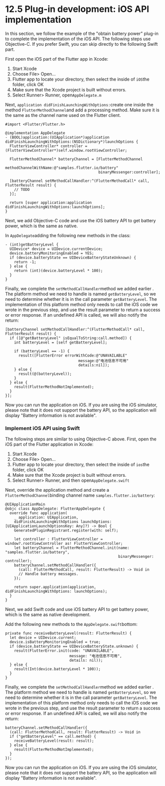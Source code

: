 # 12.5 Plug-in development: iOS API implementation

In this section, we follow the example of the "obtain battery power" plug-in to complete the implementation of the iOS API. The following steps use Objective-C. If you prefer Swift, you can skip directly to the following Swift part.

First open the iOS part of the Flutter app in Xcode:

1.  Start Xcode
2.  Choose File> Open...
3.  Flutter app to locate your directory, then select the inside of `iOS`the folder, click OK
4.  Make sure that the Xcode project is built without errors.
5.  Select Runner> Runner, open`AppDelegate.m`

Next, `application didFinishLaunchingWithOptions:`create one inside the method `FlutterMethodChannel`and add a processing method. Make sure it is the same as the channel name used on the Flutter client.

```
#import <Flutter/Flutter.h>

@implementation AppDelegate
- (BOOL)application:(UIApplication*)application didFinishLaunchingWithOptions:(NSDictionary*)launchOptions {
  FlutterViewController* controller = (FlutterViewController*)self.window.rootViewController;

  FlutterMethodChannel* batteryChannel = [FlutterMethodChannel
                                          methodChannelWithName:@"samples.flutter.io/battery"
                                          binaryMessenger:controller];

  [batteryChannel setMethodCallHandler:^(FlutterMethodCall* call, FlutterResult result) {
    // TODO
  }];

  return [super application:application didFinishLaunchingWithOptions:launchOptions];
}

```

Next, we add Objective-C code and use the iOS battery API to get battery power, which is the same as native.

In `AppDelegate`adding the following new methods in the class:

```
- (int)getBatteryLevel {
  UIDevice* device = UIDevice.currentDevice;
  device.batteryMonitoringEnabled = YES;
  if (device.batteryState == UIDeviceBatteryStateUnknown) {
    return -1;
  } else {
    return (int)(device.batteryLevel * 100);
  }
}

```

Finally, we complete the `setMethodCallHandler`method we added earlier . The platform method we need to handle is named `getBatteryLevel`, so we need to determine whether it is in the call parameter `getBatteryLevel`. The implementation of this platform method only needs to call the iOS code we wrote in the previous step, and use the result parameter to return a success or error response. If an undefined API is called, we will also notify the return:

```
[batteryChannel setMethodCallHandler:^(FlutterMethodCall* call, FlutterResult result) {
  if ([@"getBatteryLevel" isEqualToString:call.method]) {
    int batteryLevel = [self getBatteryLevel];

    if (batteryLevel == -1) {
      result([FlutterError errorWithCode:@"UNAVAILABLE"
                                 message:@"电池信息不可用"
                                 details:nil]);
    } else {
      result(@(batteryLevel));
    }
  } else {
    result(FlutterMethodNotImplemented);
  }
}];

```

Now you can run the application on iOS. If you are using the iOS simulator, please note that it does not support the battery API, so the application will display "Battery information is not available".

### Implement iOS API using Swift

The following steps are similar to using Objective-C above. First, open the iOS part of the Flutter application in Xcode:

1.  Start Xcode
2.  Choose File> Open...
3.  Flutter app to locate your directory, then select the inside of `ios`the folder, click OK
4.  Make sure that the Xcode project is built without errors.
5.  Select Runner> Runner, and then open`AppDelegate.swift`

Next, override the application method and create a `FlutterMethodChannel`binding channel name `samples.flutter.io/battery`:

```
@UIApplicationMain
@objc class AppDelegate: FlutterAppDelegate {
  override func application(
    _ application: UIApplication,
    didFinishLaunchingWithOptions launchOptions: [UIApplicationLaunchOptionsKey: Any]?) -> Bool {
    GeneratedPluginRegistrant.register(with: self);

    let controller : FlutterViewController = window?.rootViewController as! FlutterViewController;
    let batteryChannel = FlutterMethodChannel.init(name: "samples.flutter.io/battery",
                                                   binaryMessenger: controller);
    batteryChannel.setMethodCallHandler({
      (call: FlutterMethodCall, result: FlutterResult) -> Void in
      // Handle battery messages.
    });

    return super.application(application, didFinishLaunchingWithOptions: launchOptions);
  }
}

```

Next, we add Swift code and use iOS battery API to get battery power, which is the same as native development.

Add the following new methods to the `AppDelegate.swift`bottom:

```
private func receiveBatteryLevel(result: FlutterResult) {
  let device = UIDevice.current;
  device.isBatteryMonitoringEnabled = true;
  if (device.batteryState == UIDeviceBatteryState.unknown) {
    result(FlutterError.init(code: "UNAVAILABLE",
                             message: "电池信息不可用",
                             details: nil));
  } else {
    result(Int(device.batteryLevel * 100));
  }
}

```

Finally, we complete the `setMethodCallHandler`method we added earlier . The platform method we need to handle is named `getBatteryLevel`, so we need to determine whether it is in the call parameter `getBatteryLevel`. The implementation of this platform method only needs to call the iOS code we wrote in the previous step, and use the result parameter to return a success or error response. If an undefined API is called, we will also notify the return:

```
batteryChannel.setMethodCallHandler({
  (call: FlutterMethodCall, result: FlutterResult) -> Void in
  if ("getBatteryLevel" == call.method) {
    receiveBatteryLevel(result: result);
  } else {
    result(FlutterMethodNotImplemented);
  }
});

```

Now you can run the application on iOS. If you are using the iOS simulator, please note that it does not support the battery API, so the application will display "Battery information is not available".